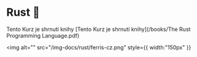 # Rust 🦀

Tento Kurz je shrnutí knihy [Tento Kurz je shrnutí knihy](/books/The Rust Programming Language.pdf)


<img
alt=""
src="/img-docs/rust/ferris-cz.png"
style={{
    width:"150px"
}}
></img>
